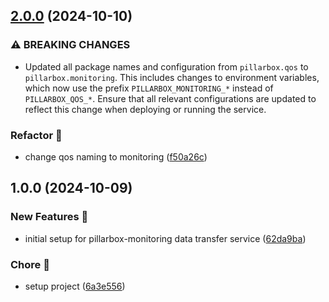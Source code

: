 ## [2.0.0](https://github.com/SRGSSR/pillarbox-monitoring-transfer/compare/v1.0.0...v2.0.0) (2024-10-10)


### ⚠ BREAKING CHANGES

* Updated all package names and configuration from `pillarbox.qos` to
`pillarbox.monitoring`. This includes changes to environment variables, which now use the
prefix `PILLARBOX_MONITORING_*` instead of `PILLARBOX_QOS_*`. Ensure that all relevant
configurations are updated to reflect this change when deploying or running the service.

### Refactor 🔩

* change qos naming to monitoring ([f50a26c](https://github.com/SRGSSR/pillarbox-monitoring-transfer/commit/f50a26cb9c97179553956e362cdafdf2a6aeacc8))

## 1.0.0 (2024-10-09)


### New Features 🚀

* initial setup for pillarbox-monitoring data transfer service ([62da9ba](https://github.com/SRGSSR/pillarbox-monitoring-transfer/commit/62da9ba7821e8f5a0e3a28e102f304e16fcfeb98))


### Chore 🧹

* setup project ([6a3e556](https://github.com/SRGSSR/pillarbox-monitoring-transfer/commit/6a3e556f9f262e519492c48daffce8d0d9a02aaf))

